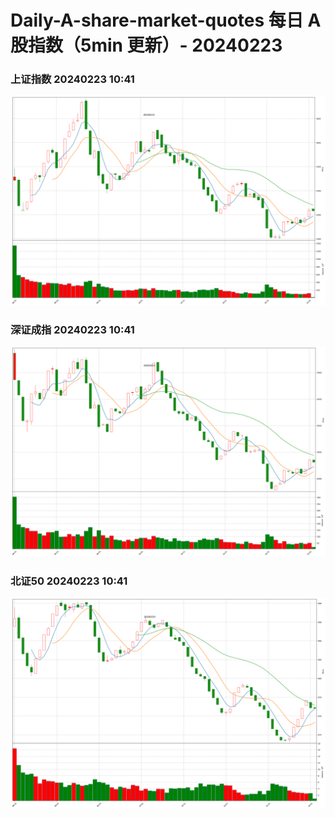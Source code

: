 
# Daily-A-share-market-quotes 每日 A 股指数（5min 更新）- 20240223

### 上证指数 20240223 10:41
![](./fig/2024/2/20240223-sh000001.png)

### 深证成指 20240223 10:41
![](./fig/2024/2/20240223-sz399001.png)

### 北证50 20240223 10:41
![](./fig/2024/2/20240223-bj899050.png)

